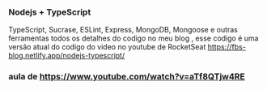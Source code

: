 ### Nodejs + TypeScript
TypeScript, Sucrase, ESLint, Express, MongoDB, Mongoose e outras ferramentas
todos os detalhes do codigo no meu blog , esse codigo é uma versão atual do codigo do video no youtube de RocketSeat
https://fbs-blog.netlify.app/nodejs-typescript/
### aula de https://www.youtube.com/watch?v=aTf8QTjw4RE
